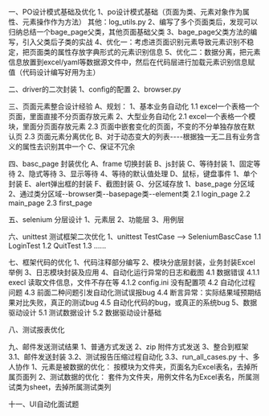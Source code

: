 一、PO设计模式基础及优化
    1、po设计模式基础（页面为类、元素对象作为属性、元素操作作为方法）
    其他：log_utils.py
    2、编写了多个页面类后，发现可以归纳总结一个bage_page父类，其他页面基础父类
    3、bage_page父类方法的编写，引入父类后子类的实战
    4、优化一：考虑进页面识别元素导致元素识别不稳定，把页面类的属性存放字典形式的元素识别信息
    5、优化二：数据分离，把元素信息放置到excel/yaml等数据源文件中，然后在代码层进行加载元素识别信息赋值（代码设计编写好用为主）



二、driver的二次封装
    1、config的配置
    2、browser.py

三、页面元素整合设计经验
    A、规划：
        1、基本业务自动化
            1.1 excel一个表格一个页面，里面直接不分页面存放元素
        2、大型业务自动化
            2.1 excel一个表格一个模块，里面分页面存放元素
            2.3 页面中嵌套变化的页面，不变的不分单独存放在默认页
            2.3 页面元素分离优化
    B、对于动态变大的列表----根据独一无二且有业务含义的属性去识别其中一个
    C、保证不冗余


四、basc_page 封装优化
    A、frame 切换封装
    B、js封装
    C、等待封装
        1、固定等待
        2、隐式等待
        3、显示等待
        4、等待的默认值处理
    D、鼠标，键盘事件
        1、单个封装
    E、alert弹出框的封装
    F、截图封装
    G、分区域存放
        1、base_page 分区域
        2、通过类分区域--browser类--basepage类--element类
            2.1 login_page
            2.2 main_page
            2.3 first_page


五、selenium 分层设计
    1、元素层
    2、功能层
    3、用例层

六、unittest 测试框架二次优化
    1、unittest TestCase --> SeleniumBascCase
        1.1 LoginTest
        1.2 QuitTest
        1.3 ......

七、框架代码的优化
    1、代码注释部分编写
    2、模块分底层封装，业务封装Excel举例
    3、日志模块封装及应用
    4、自动化运行异常的日志和截图
        4.1 数据错误
            4.1.1 execl 读取文件信息，文件不存在等
            4.1.2 config.ini 没有配置项
        4.2 自动化过程问题
        4.3 前面二种问题引发自动化测试误报bug
        4.4 断言异常：实际结果域预期结果对比失败，真正的测试bug
        4.5 自动化代码的bug，或真正的系统bug
    5、数据驱动设计
        5.1 测试数据设计
        5.2 数据驱动设计基础

八、测试报表优化

九、邮件发送测试结果
    1、普通方式发送
    2、zip 附件方式发送
    3、整合到框架
        3.1、邮件发送封装
        3.2、测试报告压缩过程自动化
        3.3、run_all_cases.py
十、多人协作
    1、元素是被数据的优化： 按模块为文件夹，页面名为Excel表名，去掉所属页面列
    2、测试数据的优化： 套件为文件夹，用例文件名为Excel表名，所属测试类为sheet，去掉所属测试类列

十一、UI自动化面试题



